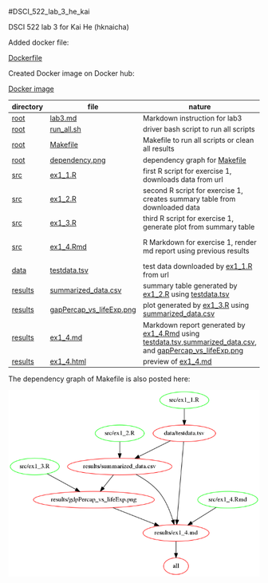 #DSCI_522_lab_3_he_kai

DSCI 522 lab 3 for Kai He (hknaicha)

Added docker file:

[Dockerfile](https://github.ubc.ca/hknaicha/DSCI_522_lab_3_he_kai/blob/master/Dockerfile)

Created Docker image on Docker hub:

[Docker image](https://hub.docker.com/r/ananab/dsci_522_lab4/tags/)



|directory|file|nature|usage|
|---------|----|------|-----|
|[root](https://github.ubc.ca/ubc-mds-2016/DSCI_522_lab_3_he_kai)|[lab3.md](https://github.ubc.ca/ubc-mds-2016/DSCI_522_lab_3_he_kai/blob/master/lab3.md)|Markdown instruction for lab3|open in Rstudio or view on github|
|[root](https://github.ubc.ca/ubc-mds-2016/DSCI_522_lab_3_he_kai)|[run_all.sh](https://github.ubc.ca/ubc-mds-2016/DSCI_522_lab_3_he_kai/blob/master/run_all.sh)|driver bash script to run all scripts|`bash run_all.sh`|
|[root](https://github.ubc.ca/ubc-mds-2016/DSCI_522_lab_3_he_kai)|[Makefile](https://github.ubc.ca/ubc-mds-2016/DSCI_522_lab_3_he_kai/blob/master/Makefile)|Makefile to run all scripts or clean all results|`make` or `make clean`|
|[root](https://github.ubc.ca/ubc-mds-2016/DSCI_522_lab_3_he_kai)|[dependency.png](https://github.ubc.ca/ubc-mds-2016/DSCI_522_lab_3_he_kai/blob/master/dependency.png)|dependency graph for [Makefile](https://github.ubc.ca/ubc-mds-2016/DSCI_522_lab_3_he_kai/blob/master/Makefile)|Open as png file or view on github|
|[src](https://github.ubc.ca/ubc-mds-2016/DSCI_522_lab_3_he_kai/tree/master/src)|[ex1_1.R](https://github.ubc.ca/ubc-mds-2016/DSCI_522_lab_3_he_kai/blob/master/src/ex1_1.R)|first R script for exercise 1, downloads data from url|`Rscript src/ex1_1.R <url> <destination>`|
|[src](https://github.ubc.ca/ubc-mds-2016/DSCI_522_lab_3_he_kai/tree/master/src)|[ex1_2.R](https://github.ubc.ca/ubc-mds-2016/DSCI_522_lab_3_he_kai/blob/master/src/ex1_2.R)|second R script for exercise 1, creates summary table from downloaded data|`Rscript src/ex1_2.R <input data> <output name>`|
|[src](https://github.ubc.ca/ubc-mds-2016/DSCI_522_lab_3_he_kai/tree/master/src)|[ex1_3.R](https://github.ubc.ca/ubc-mds-2016/DSCI_522_lab_3_he_kai/blob/master/src/ex1_3.R)|third R script for exercise 1, generate plot from summary table|`Rscript src/ex1_3.R <input table> <plot name>`|
|[src](https://github.ubc.ca/ubc-mds-2016/DSCI_522_lab_3_he_kai/tree/master/src)|[ex1_4.Rmd](https://github.ubc.ca/ubc-mds-2016/DSCI_522_lab_3_he_kai/blob/master/src/ex1_4.Rmd)|R Markdown for exercise 1, render md report using previous results|`Rscript -e 'rmarkdown::render("src/ex1_4.Rmd", output_dir = <out dir>)'`|
|[data](https://github.ubc.ca/ubc-mds-2016/DSCI_522_lab_3_he_kai/tree/master/data)|[testdata.tsv](https://github.ubc.ca/ubc-mds-2016/DSCI_522_lab_3_he_kai/blob/master/data/testdata.tsv)|test data downloaded by [ex1_1.R](https://github.ubc.ca/ubc-mds-2016/DSCI_522_lab_3_he_kai/blob/master/src/ex1_1.R) from url|read in as tsv file|
|[results](https://github.ubc.ca/ubc-mds-2016/DSCI_522_lab_3_he_kai/tree/master/results)|[summarized_data.csv](https://github.ubc.ca/ubc-mds-2016/DSCI_522_lab_3_he_kai/blob/master/results/summarized_data.csv)|summary table generated by [ex1_2.R](https://github.ubc.ca/ubc-mds-2016/DSCI_522_lab_3_he_kai/blob/master/src/ex1_2.R) using [testdata.tsv](https://github.ubc.ca/ubc-mds-2016/DSCI_522_lab_3_he_kai/blob/master/data/testdata.tsv)|read in as csv file|
|[results](https://github.ubc.ca/ubc-mds-2016/DSCI_522_lab_3_he_kai/tree/master/results)|[gapPercap_vs_lifeExp.png](https://github.ubc.ca/ubc-mds-2016/DSCI_522_lab_3_he_kai/blob/master/results/gdpPercap_vs_lifeExp.png)|plot generated by [ex1_3.R](https://github.ubc.ca/ubc-mds-2016/DSCI_522_lab_3_he_kai/blob/master/src/ex1_3.R) using [summarized_data.csv](https://github.ubc.ca/ubc-mds-2016/DSCI_522_lab_3_he_kai/blob/master/results/summarized_data.csv)|open as png file or view on github|
|[results](https://github.ubc.ca/ubc-mds-2016/DSCI_522_lab_3_he_kai/tree/master/results)|[ex1_4.md](https://github.ubc.ca/ubc-mds-2016/DSCI_522_lab_3_he_kai/blob/master/results/ex1_4.md)|Markdown report generated by [ex1_4.Rmd](https://github.ubc.ca/ubc-mds-2016/DSCI_522_lab_3_he_kai/blob/master/src/ex1_4.Rmd) using [testdata.tsv](https://github.ubc.ca/ubc-mds-2016/DSCI_522_lab_3_he_kai/blob/master/data/testdata.tsv),[summarized_data.csv](https://github.ubc.ca/ubc-mds-2016/DSCI_522_lab_3_he_kai/blob/master/results/summarized_data.csv), and [gapPercap_vs_lifeExp.png](https://github.ubc.ca/ubc-mds-2016/DSCI_522_lab_3_he_kai/blob/master/results/gdpPercap_vs_lifeExp.png)|open with rstudio or view on github|
|[results](https://github.ubc.ca/ubc-mds-2016/DSCI_522_lab_3_he_kai/tree/master/results)|[ex1_4.html](https://github.ubc.ca/ubc-mds-2016/DSCI_522_lab_3_he_kai/blob/master/results/ex1_4.html)|preview of [ex1_4.md](https://github.ubc.ca/ubc-mds-2016/DSCI_522_lab_3_he_kai/blob/master/results/ex1_4.md)|open in browser|


The dependency graph of Makefile is also posted here:

![Makefile dependency graph](dependency.png)
